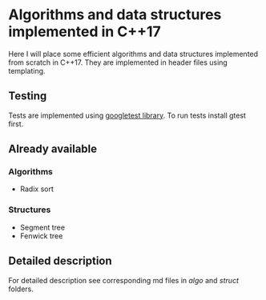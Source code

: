 # Algorithms and data structures implemented in C++17

Here I will place some efficient algorithms and data structures implemented from scratch in C++17. They are implemented in header files using templating.

## Testing

Tests are implemented using [googletest library](https://github.com/google/googletest). To run tests install gtest first.

## Already available

### Algorithms

- Radix sort

### Structures

- Segment tree
- Fenwick tree

## Detailed description

For detailed description see corresponding md files in _algo_ and _struct_ folders.

